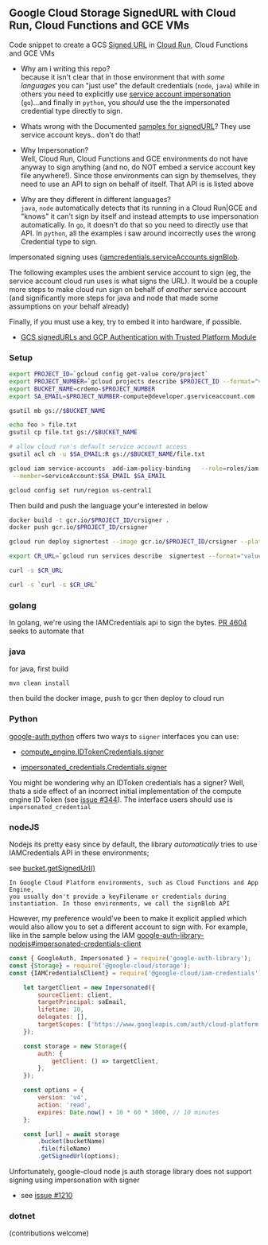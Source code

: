 ## Google Cloud Storage SignedURL with Cloud Run, Cloud Functions and GCE VMs

Code snippet to create a GCS [Signed URL](https://cloud.google.com/storage/docs/access-control/signed-urls) in [Cloud Run](https://cloud.google.com/run/docs), Cloud Functions and GCE VMs


- Why am i writing this repo?  
  because it isn't clear that in those environment that with _some languages_ you can "just use" the default credentials (`node`, `java`) while in others you need to explicitly  use [service account impersonation](https://cloud.google.com/iam/docs/impersonating-service-accounts) (`go`)...and finally in `python`, you _should_ use the the impersonated credential type directly to sign.
  
- Whats wrong with the Documented [samples for signedURL](https://cloud.google.com/storage/docs/samples/storage-generate-signed-url-v4)?
  They use service account keys.. don't do that!

- Why Impersonation?  
  Well, Cloud Run, Cloud Functions and GCE environments do not have anyway to sign anything (and no, do NOT embed a service account key file anywhere!).  Since those environments can sign by themselves, they need to use an API to sign on behalf of itself.  That API is is listed above

- Why are they different in different languages?  
  `java`, `node` automatically detects that its running in a Cloud Run|GCE and "knows" it can't sign by itself and instead attempts to use impersonation automatically.  In `go`, it doesn't do that so you need to directly use that API.  In `python`, all the examples i saw around incorrectly uses the wrong Credential type to sign.

Impersonated signing uses ([iamcredentials.serviceAccounts.signBlob](https://cloud.google.com/iam/docs/reference/credentials/rest/v1/projects.serviceAccounts/signBlob).

The following examples uses the ambient service account to sign (eg, the service account cloud run uses is what signs the URL).  It would be a couple more steps to make cloud run sign on behalf of _another_ service account (and significantly more steps for java and node that made some assumptions on your behalf already)

Finally, if you must use a key, try to embed it into hardware, if possible.
  - [GCS signedURLs and GCP Authentication with Trusted Platform Module](https://medium.com/google-cloud/gcs-signedurls-and-gcp-authentication-with-trusted-platform-module-482faff2ac04)
### Setup

```bash
export PROJECT_ID=`gcloud config get-value core/project`
export PROJECT_NUMBER=`gcloud projects describe $PROJECT_ID --format="value(projectNumber)"`
export BUCKET_NAME=crdemo-$PROJECT_NUMBER
export SA_EMAIL=$PROJECT_NUMBER-compute@developer.gserviceaccount.com

gsutil mb gs://$BUCKET_NAME

echo foo > file.txt
gsutil cp file.txt gs://$BUCKET_NAME

# allow cloud run's default service account access
gsutil acl ch -u $SA_EMAIL:R gs://$BUCKET_NAME/file.txt

gcloud iam service-accounts  add-iam-policy-binding   --role=roles/iam.serviceAccountTokenCreator  \
 --member=serviceAccount:$SA_EMAIL $SA_EMAIL

gcloud config set run/region us-central1
```

Then build and push the language your'e interested in below

```bash
docker build -t gcr.io/$PROJECT_ID/crsigner .
docker push gcr.io/$PROJECT_ID/crsigner

gcloud run deploy signertest --image gcr.io/$PROJECT_ID/crsigner --platform=managed --set-env-vars="BUCKET_NAME=$BUCKET_NAME,SA_EMAIL=$SA_EMAIL"

export CR_URL=`gcloud run services describe  signertest --format="value(status.url)"`

curl -s $CR_URL

curl -s `curl -s $CR_URL`
```

### golang

In golang, we're using the IAMCredentials api to sign the bytes.  [PR 4604](https://github.com/googleapis/google-cloud-go/pull/4604) seeks to automate that

### java

for java, first build
```
mvn clean install
```

then build the docker image, push to gcr then deploy to cloud run

### Python

[google-auth python](https://google-auth.readthedocs.io/en/master/) offers two ways to `signer` interfaces you can use:

* [compute_engine.IDTokenCredentials.signer](https://google-auth.readthedocs.io/en/master/reference/google.auth.compute_engine.html#google.auth.compute_engine.IDTokenCredentials.signer)

* [impersonated_credentials.Credentials.signer](https://google-auth.readthedocs.io/en/master/reference/google.auth.impersonated_credentials.html#google.auth.impersonated_credentials.Credentials.signer)

You might be wondering why an IDToken credentials has a signer?  Well, thats a side effect of an incorrect initial implementation of the compute engine ID Token (see [issue #344](https://github.com/googleapis/google-auth-library-python/issues/344)).   The interface users should use is `impersonated_credential`


### nodeJS

Nodejs its pretty easy since by default, the library _automatically_ tries to use IAMCredentials API in these environments;

see [bucket.getSignedUrl()](https://googleapis.dev/nodejs/storage/latest/Bucket.html#getSignedUrl)

```
In Google Cloud Platform environments, such as Cloud Functions and App Engine, 
you usually don't provide a keyFilename or credentials during instantiation. In those environments, we call the signBlob API
```

However, my preference would've been to make it explicit applied which would also allow you to set a different account to sign with.  For example, like in the sample below using the IAM [google-auth-library-nodejs#impersonated-credentials-client](https://github.com/googleapis/google-auth-library-nodejs#impersonated-credentials-client)

```javascript
const { GoogleAuth, Impersonated } = require('google-auth-library');
const {Storage} = require('@google-cloud/storage');
const {IAMCredentialsClient} = require('@google-cloud/iam-credentials');

    let targetClient = new Impersonated({
        sourceClient: client,
        targetPrincipal: saEmail,
        lifetime: 10,
        delegates: [],
        targetScopes: ['https://www.googleapis.com/auth/cloud-platform']
    });

    const storage = new Storage({
        auth: {
            getClient: () => targetClient,
        },
    });

    const options = {
        version: 'v4',
        action: 'read',
        expires: Date.now() + 10 * 60 * 1000, // 10 minutes
    };

    const [url] = await storage
        .bucket(bucketName)
        .file(fileName)
        .getSignedUrl(options);
```

Unfortunately, google-cloud node js auth storage library does not support signing using impersonation with signer
- see [issue #1210](https://github.com/googleapis/google-auth-library-nodejs/issues/1210)


### dotnet

(contributions welcome)